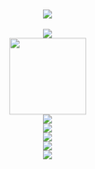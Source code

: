 <h1 align="center"> <a href="https://sunguoqi.com/"> <img src="https://readme-typing-svg.herokuapp.com/?lines=console.log(%22Hello%2C%20World!%22);よ！ここは伊織幻！<br>　一個簡簡單單的高中生！<br> Chinese/English/Japanese Okay<br> html/css/JavaScript学习中&center=true&size=27"> </a> </h1>
<div align="center"> <img src="https://metrics.lecoq.io/IoriMaboroshi?template=classic&config.timezone=Asia%2FShanghai"> </div>
<div align="center"> <img height="137px" src="https://github-readme-stats.vercel.app/api?username=IoriMaboroshi&hide_title=true&hide_border=true&show_icons=trueline_height=21&text_color=000&icon_color=000&bg_color=0,ea6161,ffc64d,fffc4d,52fa5a&theme=graywhite" /> </div>
<div align="center"> <img src="https://github-readme-stats.vercel.app/api/top-langs/?username=IoriMaboroshi&hide_title=true&hide_border=true&layout=compact&langs_count=6&text_color=000&icon_color=fff&bg_color=0,52fa5a,4dfcff,c64dff&theme=graywhite" /> </div>
<div align="center"> <img src="https://github-profile-trophy.vercel.app/?username=IoriMaboroshi" /> </div>
<div align="center"> <img src="https://activity-graph.herokuapp.com/graph?username=IoriMaboroshi&theme=xcode" /> </div>
<div align="center"> <img src="https://github-readme-streak-stats.herokuapp.com/?user=IoriMaboroshi" /> </div>
<div align="center"> <img src="https://visitor-badge.glitch.me/badge?page_id=sun0225SUN" /> </div>
